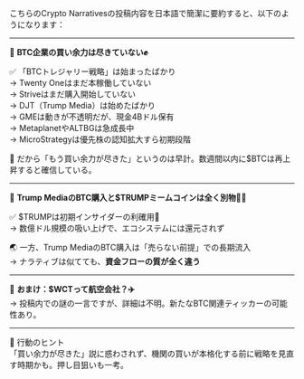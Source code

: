 こちらのCrypto Narrativesの投稿内容を日本語で簡潔に要約すると、以下のようになります：

---

📌 **BTC企業の買い余力は尽きていない✊**

✅ 「BTCトレジャリー戦略」は始まったばかり  
→ Twenty Oneはまだ本稼働していない  
→ Striveはまだ購入開始していない  
→ DJT（Trump Media）は始めたばかり  
→ GMEは動きが不透明だが、現金4Bドル保有  
→ MetaplanetやALTBGは急成長中  
→ MicroStrategyは優先株の認知拡大すら初期段階

🚀 だから「もう買い余力が尽きた」というのは早計。数週間以内に$BTCは再上昇すると確信している。

---

📌 **Trump MediaのBTC購入と$TRUMPミームコインは全く別物🍊🍎**

✅ $TRUMPは初期インサイダーの利確用💸  
→ 数億ドル規模の吸い上げで、エコシステムには還元されず

🌏 一方、Trump MediaのBTC購入は「売らない前提」での長期流入  
→ ナラティブは似てても、**資金フローの質が全く違う**

---

📌 **おまけ：$WCTって航空会社？✈️**  
→ 投稿内での謎の一言ですが、詳細は不明。新たなBTC関連ティッカーの可能性あり。

---

📣 行動のヒント  
「買い余力が尽きた」説に惑わされず、機関の買いが本格化する前に戦略を見直す時期かも。押し目狙いも一考。